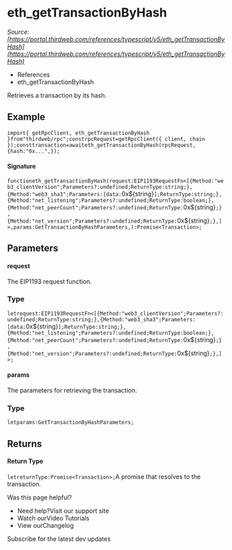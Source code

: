 # eth_getTransactionByHash

*Source: [https://portal.thirdweb.com/references/typescript/v5/eth_getTransactionByHash](https://portal.thirdweb.com/references/typescript/v5/eth_getTransactionByHash)*

* References
* eth_getTransactionByHash

Retrieves a transaction by its hash.

## Example

`import{ getRpcClient, eth_getTransactionByHash }from"thirdweb/rpc";constrpcRequest=getRpcClient({ client, chain });consttransaction=awaiteth_getTransactionByHash(rpcRequest, {hash:"0x...",});`
#### Signature

`functioneth_getTransactionByHash(request:EIP1193RequestFn<[{Method:"web3_clientVersion";Parameters?:undefined;ReturnType:string;},{Method:"web3_sha3";Parameters:[data:`0x${string}`];ReturnType:string;},{Method:"net_listening";Parameters?:undefined;ReturnType:boolean;},{Method:"net_peerCount";Parameters?:undefined;ReturnType:`0x${string}`;},{Method:"net_version";Parameters?:undefined;ReturnType:`0x${string}`;},]>,params:GetTransactionByHashParameters,):Promise<Transaction>;`
## Parameters

#### request

The EIP1193 request function.

### Type

`letrequest:EIP1193RequestFn<[{Method:"web3_clientVersion";Parameters?:undefined;ReturnType:string;},{Method:"web3_sha3";Parameters:[data:`0x${string}`];ReturnType:string;},{Method:"net_listening";Parameters?:undefined;ReturnType:boolean;},{Method:"net_peerCount";Parameters?:undefined;ReturnType:`0x${string}`;},{Method:"net_version";Parameters?:undefined;ReturnType:`0x${string}`;},]>;`
#### params

The parameters for retrieving the transaction.

### Type

`letparams:GetTransactionByHashParameters;`
## Returns

#### Return Type

`letreturnType:Promise<Transaction>;`A promise that resolves to the transaction.

Was this page helpful?

* Need help?Visit our support site
* Watch ourVideo Tutorials
* View ourChangelog

Subscribe for the latest dev updates

